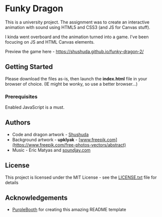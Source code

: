 
# Funky Dragon

This is a university project. The assignment was to create an interactive animation with sound using HTML5 and CSS3 (and JS for Canvas stuff).

I kinda went overboard and the animation turned into a game. I've been focucing on JS and HTML Canvas elements.

Preview the game here - https://shushuda.github.io/funky-dragon-2/

## Getting Started

Please download the files as-is, then launch the **index.html** file in your browser of choice. (IE might be wonky, so use a better browser...)

### Prerequisites

Enabled JavaScript is a must.

## Authors

* Code and dragon artwork - [Shushuda](https://github.com/Shushuda)
* Background artwork - **upklyak** - [www.freepik.com](https://www.freepik.com/free-photos-vectors/abstract)
* Music - Eric Matyas and [soundjay.com](https://www.soundjay.com/)

## License

This project is licensed under the MIT License - see the [LICENSE.txt](LICENSE.txt) file for details

## Acknowledgements

* [PurpleBooth](https://gist.github.com/PurpleBooth) for creating this amazing README template
